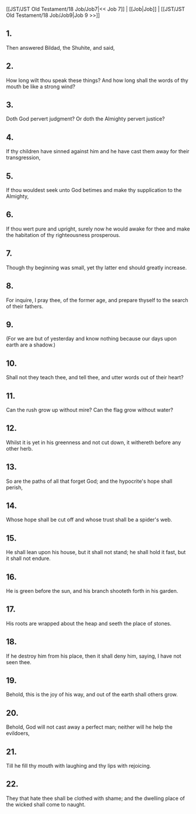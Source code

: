 [[JST/JST Old Testament/18 Job/Job7|<< Job 7]] | [[Job|Job]] | [[JST/JST Old Testament/18 Job/Job9|Job 9 >>]]
## 1.
Then answered Bildad, the Shuhite, and said,
## 2.
How long wilt thou speak these things? And how long shall the words of thy mouth be like a strong wind?
## 3.
Doth God pervert judgment? Or doth the Almighty pervert justice?
## 4.
If thy children have sinned against him and he have cast them away for their transgression,
## 5.
If thou wouldest seek unto God betimes and make thy supplication to the Almighty,
## 6.
If thou wert pure and upright, surely now he would awake for thee and make the habitation of thy righteousness prosperous.
## 7.
Though thy beginning was small, yet thy latter end should greatly increase.
## 8.
For inquire, I pray thee, of the former age, and prepare thyself to the search of their fathers.
## 9.
(For we are but of yesterday and know nothing because our days upon earth are a shadow.)
## 10.
Shall not they teach thee, and tell thee, and utter words out of their heart?
## 11.
Can the rush grow up without mire? Can the flag grow without water?
## 12.
Whilst it is yet in his greenness and not cut down, it withereth before any other herb.
## 13.
So are the paths of all that forget God; and the hypocrite\'s hope shall perish,
## 14.
Whose hope shall be cut off and whose trust shall be a spider\'s web.
## 15.
He shall lean upon his house, but it shall not stand; he shall hold it fast, but it shall not endure.
## 16.
He is green before the sun, and his branch shooteth forth in his garden.
## 17.
His roots are wrapped about the heap and seeth the place of stones.
## 18.
If he destroy him from his place, then it shall deny him, saying, I have not seen thee.
## 19.
Behold, this is the joy of his way, and out of the earth shall others grow.
## 20.
Behold, God will not cast away a perfect man; neither will he help the evildoers,
## 21.
Till he fill thy mouth with laughing and thy lips with rejoicing.
## 22.
They that hate thee shall be clothed with shame; and the dwelling place of the wicked shall come to naught.


